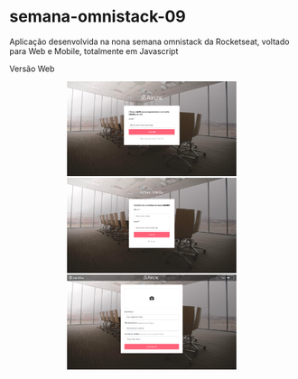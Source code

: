 # semana-omnistack-09
Aplicação desenvolvida na nona semana omnistack da Rocketseat, voltado para Web e Mobile, totalmente em Javascript

<p> Versão Web</p>
<p align="center">
  <img src="/previews/loginWeb.png" width="300">
  <img src="/previews/registerWeb.png" width="300">
  <img src="/previews/createSpotWeb.png" width="300">
  
</p>
